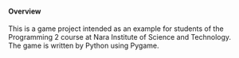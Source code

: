 #### Overview
This is a game project intended as an example for students of the Programming 2 course at Nara Institute of Science and Technology.  
The game is written by Python using Pygame.
